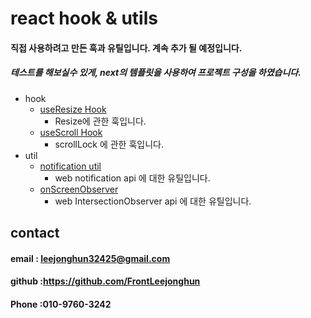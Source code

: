 # react hook & utils
#### 직접 사용하려고 만든 훅과 유틸입니다. 계속 추가 될 예정입니다.
##### 테스트를 해보실수 있게, next의 템플릿을 사용하여 프로젝트 구성을 하였습니다.
* hook
   * [useResize Hook](https://github.com/FrontLeejonghun/react-custom-hook-util/tree/main/src/hooks/useResize)
     * Resize에 관한 훅입니다.
   * [useScroll Hook](https://github.com/FrontLeejonghun/react-custom-hook-util/tree/main/src/hooks/useScroll)
     * scrollLock 에 관한 훅입니다.
* util  
   * [notification util](https://github.com/FrontLeejonghun/react-custom-hook-util/tree/main/src/utils/notification)
     * web notification api 에 대한 유틸입니다.
   * [onScreenObserver](https://github.com/FrontLeejonghun/react-custom-hook-util/tree/main/src/utils/onScreenObserver)
     * web IntersectionObserver api 에 대한 유틸입니다.

## contact

#### email : leejonghun32425@gmail.com

#### github :https://github.com/FrontLeejonghun

#### Phone :010-9760-3242
